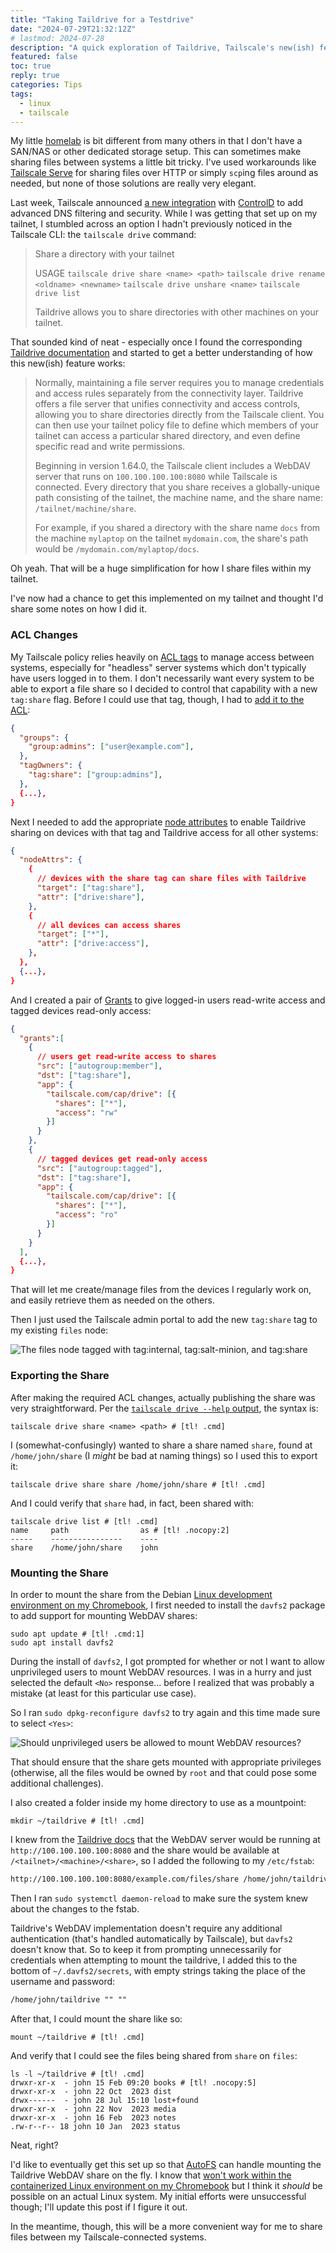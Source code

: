 ```yaml
---
title: "Taking Taildrive for a Testdrive"
date: "2024-07-29T21:32:12Z"
# lastmod: 2024-07-28
description: "A quick exploration of Taildrive, Tailscale's new(ish) feature to easily share directories with other machines on your tailnet without having to juggle authentication or network connectivity."
featured: false
toc: true
reply: true
categories: Tips
tags:
  - linux
  - tailscale
---
```

My little [homelab](/homelab) is bit different from many others in that I don't have a SAN/NAS or other dedicated storage setup. This can sometimes make sharing files between systems a little bit tricky. I've used workarounds like [Tailscale Serve](/tailscale-ssh-serve-funnel/#tailscale-serve) for sharing files over HTTP or simply `scp`ing files around as needed, but none of those solutions are really very elegant.

Last week, Tailscale announced [a new integration](https://tailscale.com/blog/controld) with [ControlD](https://controld.com/) to add advanced DNS filtering and security. While I was getting that set up on my tailnet, I stumbled across an option I hadn't previously noticed in the Tailscale CLI: the `tailscale drive` command:

> Share a directory with your tailnet
>
> USAGE
>   `tailscale drive share <name> <path>`
>   `tailscale drive rename <oldname> <newname>`
>   `tailscale drive unshare <name>`
>   `tailscale drive list`
>
> Taildrive allows you to share directories with other machines on your tailnet.

That sounded kind of neat - especially once I found the corresponding [Taildrive documentation](https://tailscale.com/kb/1369/taildrive) and started to get a better understanding of how this new(ish) feature works:

> Normally, maintaining a file server requires you to manage credentials and access rules separately from the connectivity layer. Taildrive offers a file server that unifies connectivity and access controls, allowing you to share directories directly from the Tailscale client. You can then use your tailnet policy file to define which members of your tailnet can access a particular shared directory, and even define specific read and write permissions.
>
> Beginning in version 1.64.0, the Tailscale client includes a WebDAV server that runs on `100.100.100.100:8080` while Tailscale is connected. Every directory that you share receives a globally-unique path consisting of the tailnet, the machine name, and the share name: `/tailnet/machine/share`.
>
> For example, if you shared a directory with the share name `docs` from the machine `mylaptop` on the tailnet `mydomain.com`, the share's path would be `/mydomain.com/mylaptop/docs`.

Oh yeah. That will be a huge simplification for how I share files within my tailnet.

I've now had a chance to get this implemented on my tailnet and thought I'd share some notes on how I did it.

### ACL Changes
My Tailscale policy relies heavily on [ACL tags](https://tailscale.com/kb/1068/acl-tags) to manage access between systems, especially for "headless" server systems which don't typically have users logged in to them. I don't necessarily want every system to be able to export a file share so I decided to control that capability with a new `tag:share` flag. Before I could use that tag, though, I had to [add it to the ACL](https://tailscale.com/kb/1068/acl-tags#define-a-tag):

```json
{
  "groups": {
    "group:admins": ["user@example.com"],
  },
  "tagOwners": {
    "tag:share": ["group:admins"],
  },
  {...},
}
```

Next I needed to add the appropriate [node attributes](https://tailscale.com/kb/1337/acl-syntax#nodeattrs) to enable Taildrive sharing on devices with that tag and Taildrive access for all other systems:

```json
{
  "nodeAttrs": {
    {
      // devices with the share tag can share files with Taildrive
      "target": ["tag:share"],
      "attr": ["drive:share"],
    },
    {
      // all devices can access shares
      "target": ["*"],
      "attr": ["drive:access"],
    },
  },
  {...},
}
```

And I created a pair of [Grants](https://tailscale.com/kb/1324/acl-grants) to give logged-in users read-write access and tagged devices read-only access:

```json
{
  "grants":[
    {
      // users get read-write access to shares
      "src": ["autogroup:member"],
      "dst": ["tag:share"],
      "app": {
        "tailscale.com/cap/drive": [{
          "shares": ["*"],
          "access": "rw"
        }]
      }
    },
    {
      // tagged devices get read-only access
      "src": ["autogroup:tagged"],
      "dst": ["tag:share"],
      "app": {
        "tailscale.com/cap/drive": [{
          "shares": ["*"],
          "access": "ro"
        }]
      }
    }
  ],
  {...},
}
```

That will let me create/manage files from the devices I regularly work on, and easily retrieve them as needed on the others.

Then I just used the Tailscale admin portal to add the new `tag:share` tag to my existing `files` node:

![The files node tagged with `tag:internal`, `tag:salt-minion`, and `tag:share`](files-tags.png)

### Exporting the Share
After making the required ACL changes, actually publishing the share was very straightforward. Per the [`tailscale drive --help` output](https://paste.jbowdre.lol/tailscale-drive), the syntax is:

```shell
tailscale drive share <name> <path> # [tl! .cmd]
```

I (somewhat-confusingly) wanted to share a share named `share`, found at `/home/john/share` (I *might* be bad at naming things) so I used this to export it:

```shell
tailscale drive share share /home/john/share # [tl! .cmd]
```

And I could  verify that `share` had, in fact, been shared with:

```shell
tailscale drive list # [tl! .cmd]
name     path                as # [tl! .nocopy:2]
-----    ----------------    ----
share    /home/john/share    john
```

### Mounting the Share
In order to mount the share from the Debian [Linux development environment on my Chromebook](https://support.google.com/chromebook/answer/9145439), I first needed to install the `davfs2` package to add support for mounting WebDAV shares:

```shell
sudo apt update # [tl! .cmd:1]
sudo apt install davfs2
```

During the install of `davfs2`, I got prompted for whether or not I want to allow unprivileged users to mount WebDAV resources. I was in a hurry and just selected the default `<No>` response... before I realized that was probably a mistake (at least for this particular use case).

So I ran `sudo dpkg-reconfigure davfs2` to try again and this time made sure to select `<Yes>`:

![Should unprivileged users be allowed to mount WebDAV resources?](davfs-suid.png)

That should ensure that the share gets mounted with appropriate privileges (otherwise, all the files would be owned by `root` and that could pose some additional challenges).

I also created a folder inside my home directory to use as a mountpoint:

```shell
mkdir ~/taildrive # [tl! .cmd]
```

I knew from the [Taildrive docs](https://tailscale.com/kb/1369/taildrive) that the WebDAV server would be running at `http://100.100.100.100:8080` and the share would be available at `/<tailnet>/<machine>/<share>`, so I added the following to my `/etc/fstab`:

```txt
http://100.100.100.100:8080/example.com/files/share /home/john/taildrive/ davfs user,rw,noauto 0 0
```

Then I ran `sudo systemctl daemon-reload` to make sure the system knew about the changes to the fstab.

Taildrive's WebDAV implementation doesn't require any additional authentication (that's handled automatically by Tailscale), but `davfs2` doesn't know that. So to keep it from prompting unnecessarily for credentials when attempting to mount the taildrive, I added this to the bottom of `~/.davfs2/secrets`, with empty strings taking the place of the username and password:

```txt
/home/john/taildrive "" ""
```

After that, I could mount the share like so:

```shell
mount ~/taildrive # [tl! .cmd]
```

And verify that I could see the files being shared from `share` on `files`:

```shell
ls -l ~/taildrive # [tl! .cmd]
drwxr-xr-x  - john 15 Feb 09:20 books # [tl! .nocopy:5]
drwxr-xr-x  - john 22 Oct  2023 dist
drwx------  - john 28 Jul 15:10 lost+found
drwxr-xr-x  - john 22 Nov  2023 media
drwxr-xr-x  - john 16 Feb  2023 notes
.rw-r--r-- 18 john 10 Jan  2023 status
```

Neat, right?

I'd like to eventually get this set up so that [AutoFS](https://help.ubuntu.com/community/Autofs) can handle mounting the Taildrive WebDAV share on the fly. I know that [won't work within the containerized Linux environment on my Chromebook](https://www.chromium.org/chromium-os/developer-library/guides/containers/containers-and-vms/#can-i-mount-filesystems) but I think it *should* be possible on an actual Linux system. My initial efforts were unsuccessful though; I'll update this post if I figure it out.

In the meantime, though, this will be a more convenient way for me to share files between my Tailscale-connected systems.
